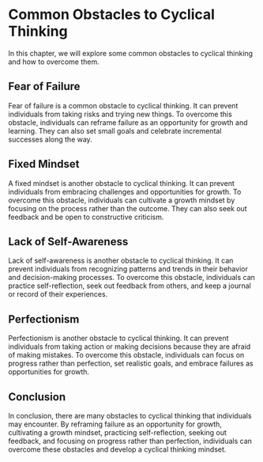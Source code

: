 Common Obstacles to Cyclical Thinking
===========================================================================================

In this chapter, we will explore some common obstacles to cyclical thinking and how to overcome them.

Fear of Failure
---------------

Fear of failure is a common obstacle to cyclical thinking. It can prevent individuals from taking risks and trying new things. To overcome this obstacle, individuals can reframe failure as an opportunity for growth and learning. They can also set small goals and celebrate incremental successes along the way.

Fixed Mindset
-------------

A fixed mindset is another obstacle to cyclical thinking. It can prevent individuals from embracing challenges and opportunities for growth. To overcome this obstacle, individuals can cultivate a growth mindset by focusing on the process rather than the outcome. They can also seek out feedback and be open to constructive criticism.

Lack of Self-Awareness
----------------------

Lack of self-awareness is another obstacle to cyclical thinking. It can prevent individuals from recognizing patterns and trends in their behavior and decision-making processes. To overcome this obstacle, individuals can practice self-reflection, seek out feedback from others, and keep a journal or record of their experiences.

Perfectionism
-------------

Perfectionism is another obstacle to cyclical thinking. It can prevent individuals from taking action or making decisions because they are afraid of making mistakes. To overcome this obstacle, individuals can focus on progress rather than perfection, set realistic goals, and embrace failures as opportunities for growth.

Conclusion
----------

In conclusion, there are many obstacles to cyclical thinking that individuals may encounter. By reframing failure as an opportunity for growth, cultivating a growth mindset, practicing self-reflection, seeking out feedback, and focusing on progress rather than perfection, individuals can overcome these obstacles and develop a cyclical thinking mindset.
